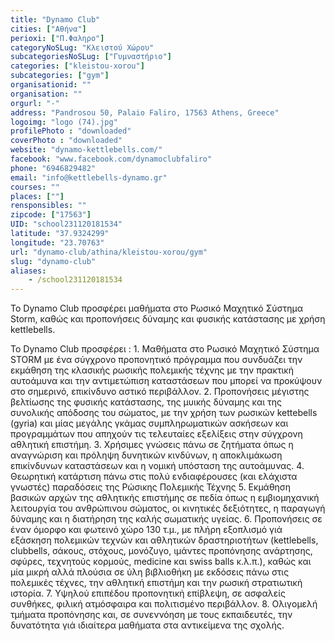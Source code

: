 ```yaml
---
title: "Dynamo Club"
cities: ["Αθήνα"]
perioxi: ["Π.Φαληρο"]
categoryNoSLug: "Κλειστού Χώρου"
subcategoriesNoSLug: ["Γυμναστήριο"]
categories: ["kleistou-xorou"]
subcategories: ["gym"]
organisationid: ""
organisation: ""
orgurl: "-"
address: "Pandrosou 50, Palaio Faliro, 17563 Athens, Greece"
logoimg: "logo (74).jpg"
profilePhoto : "downloaded"
coverPhoto : "downloaded"
website: "dynamo-kettlebells.com/"
facebook: "www.facebook.com/dynamoclubfaliro"
phone: "6946829482"
email: "info@kettlebells-dynamo.gr"
courses: ""
places: [""]
rensponsibles: ""
zipcode: ["17563"]
UID: "school231120181534"
latitude: "37.9324299"
longitude: "23.70763"
url: "dynamo-club/athina/kleistou-xorou/gym"
slug: "dynamo-club"
aliases:
    - /school231120181534
---
```



Το Dynamo Club προσφέρει μαθήματα στο Ρωσικό Μαχητικό Σύστημα Storm, καθώς και προπονήσεις δύναμης και φυσικής κατάστασης με χρήση kettlebells.

To Dynamo Club προσφέρει : 1. Μαθήματα στο Ρωσικό Μαχητικό Σύστημα STORM με ένα σύγχρονο προπονητικό πρόγραμμα που συνδυάζει την εκμάθηση της κλασικής ρωσικής πολεμικής τέχνης με την πρακτική αυτοάμυνα και την αντιμετώπιση καταστάσεων που μπορεί να προκύψουν στο σημερινό, επικίνδυνο αστικό περιβάλλον. 2. Προπονήσεις μέγιστης βελτίωσης της φυσικής κατάστασης, της μυικής δύναμης και της συνολικής απόδοσης του σώματος, με την χρήση των ρωσικών kettebells (gyria) και μίας μεγάλης γκάμας συμπληρωματικών ασκήσεων και προγραμμάτων που απηχούν τις τελευταίες εξελίξεις στην σύγχρονη αθλητική επιστήμη. 3. Χρήσιμες γνώσεις πάνω σε ζητήματα όπως η αναγνώριση και πρόληψη δυνητικών κινδύνων, η αποκλιμάκωση επικίνδυνων καταστάσεων και η νομική υπόσταση της αυτοάμυνας. 4. Θεωρητική κατάρτιση πάνω στις πολύ ενδιαφέρουσες (και ελάχιστα γνωστές) παραδόσεις της Ρώσικης Πολεμικής Τέχνης 5. Εκμάθηση βασικών αρχών της αθλητικής επιστήμης σε πεδία όπως η εμβιομηχανική λειτουργία του ανθρώπινου σώματος, οι κινητικές δεξιότητες, η παραγωγή δύναμης και η διατήρηση της καλής σωματικής υγείας. 6. Προπονήσεις σε έναν όμορφο και φωτεινό χώρο 130 τ.μ., με πλήρη εξοπλισμό γιά εξάσκηση πολεμικών τεχνών και αθλητικών δραστηριοτήτων (kettlebells, clubbells, σάκους, στόχους, μονόζυγο, ιμάντες προπόνησης ανάρτησης, σφύρες, τεχνητούς κορμούς, medicine και swiss balls κ.λ.π.), καθώς και μία μικρή αλλά πλούσια σε ύλη βιβλιοθήκη με εκδόσεις πάνω στις πολεμικές τέχνες, την αθλητική επιστήμη και την ρωσική στρατιωτική ιστορία. 7. Υψηλού επιπέδου προπονητική επίβλεψη, σε ασφαλείς συνθήκες, φιλική ατμόσφαιρα και πολιτισμένο περιβάλλον. 8. Ολιγομελή τμήματα προπόνησης και, σε συνεννόηση με τους εκπαιδευτές, την δυνατότητα γιά ιδιαίτερα μαθήματα στα αντικείμενα της σχολής.